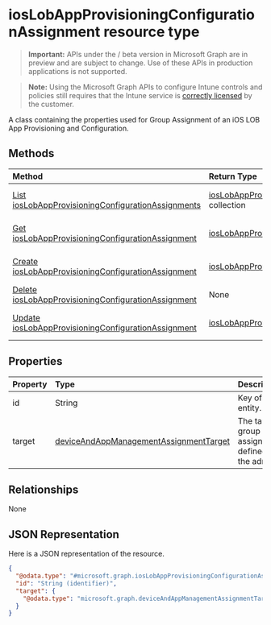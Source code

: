 ﻿# iosLobAppProvisioningConfigurationAssignment resource type

> **Important:** APIs under the / beta version in Microsoft Graph are in preview and are subject to change. Use of these APIs in production applications is not supported.

> **Note:** Using the Microsoft Graph APIs to configure Intune controls and policies still requires that the Intune service is [correctly licensed](https://go.microsoft.com/fwlink/?linkid=839381) by the customer.

A class containing the properties used for Group Assignment of an iOS LOB App Provisioning and Configuration.
## Methods
|Method|Return Type|Description|
|:---|:---|:---|
|[List iosLobAppProvisioningConfigurationAssignments](../api/intune_apps_ioslobappprovisioningconfigurationassignment_list.md)|[iosLobAppProvisioningConfigurationAssignment](../resources/intune_apps_ioslobappprovisioningconfigurationassignment.md) collection|List properties and relationships of the [iosLobAppProvisioningConfigurationAssignment](../resources/intune_apps_ioslobappprovisioningconfigurationassignment.md) objects.|
|[Get iosLobAppProvisioningConfigurationAssignment](../api/intune_apps_ioslobappprovisioningconfigurationassignment_get.md)|[iosLobAppProvisioningConfigurationAssignment](../resources/intune_apps_ioslobappprovisioningconfigurationassignment.md)|Read properties and relationships of the [iosLobAppProvisioningConfigurationAssignment](../resources/intune_apps_ioslobappprovisioningconfigurationassignment.md) object.|
|[Create iosLobAppProvisioningConfigurationAssignment](../api/intune_apps_ioslobappprovisioningconfigurationassignment_create.md)|[iosLobAppProvisioningConfigurationAssignment](../resources/intune_apps_ioslobappprovisioningconfigurationassignment.md)|Create a new [iosLobAppProvisioningConfigurationAssignment](../resources/intune_apps_ioslobappprovisioningconfigurationassignment.md) object.|
|[Delete iosLobAppProvisioningConfigurationAssignment](../api/intune_apps_ioslobappprovisioningconfigurationassignment_delete.md)|None|Deletes a [iosLobAppProvisioningConfigurationAssignment](../resources/intune_apps_ioslobappprovisioningconfigurationassignment.md).|
|[Update iosLobAppProvisioningConfigurationAssignment](../api/intune_apps_ioslobappprovisioningconfigurationassignment_update.md)|[iosLobAppProvisioningConfigurationAssignment](../resources/intune_apps_ioslobappprovisioningconfigurationassignment.md)|Update the properties of a [iosLobAppProvisioningConfigurationAssignment](../resources/intune_apps_ioslobappprovisioningconfigurationassignment.md) object.|

## Properties
|Property|Type|Description|
|:---|:---|:---|
|id|String|Key of the entity.|
|target|[deviceAndAppManagementAssignmentTarget](../resources/intune_shared_deviceandappmanagementassignmenttarget.md)|The target group assignment defined by the admin.|

## Relationships
None
## JSON Representation
Here is a JSON representation of the resource.
<!-- {
  "blockType": "resource",
  "keyProperty": "id",
  "@odata.type": "microsoft.graph.iosLobAppProvisioningConfigurationAssignment"
}
-->
``` json
{
  "@odata.type": "#microsoft.graph.iosLobAppProvisioningConfigurationAssignment",
  "id": "String (identifier)",
  "target": {
    "@odata.type": "microsoft.graph.deviceAndAppManagementAssignmentTarget"
  }
}
```






